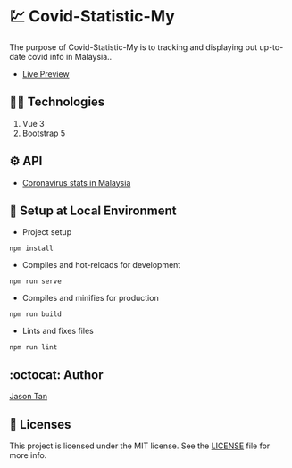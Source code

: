 # :chart: Covid-Statistic-My
The purpose of Covid-Statistic-My is to tracking and displaying out up-to-date covid info in Malaysia..
* [Live Preview](https://jstan1015.github.io/Covid-Statistic-My/)

## :man_technologist: Technologies
1. Vue 3
2. Bootstrap 5

## :gear: API
* [Coronavirus stats in Malaysia](https://apify.com/zuzka/covid-my)

## :hammer: Setup at Local Environment
* Project setup
```
npm install
```
* Compiles and hot-reloads for development
```
npm run serve
```
* Compiles and minifies for production
```
npm run build
```
* Lints and fixes files
```
npm run lint
```

## :octocat: Author
[Jason Tan](https://github.com/jstan1015)

## :bookmark_tabs: Licenses
This project is licensed under the MIT license. See the [LICENSE](https://github.com/jstan1015/Covid-Statistic-My/blob/master/LICENSE) file for more info.

